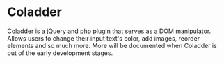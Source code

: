 # Coladder
Coladder is a jQuery and php plugin that serves as a DOM manipulator. Allows users to change their input text's color, add images, reorder elements and so much more. More will be documented when Coladder is out of the early development stages.
